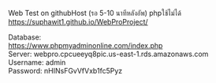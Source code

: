 Web Test on githubHost (รอ 5-10 นาทีหลังอัพ) phpใช้ไม่ได้<br>
https://suphawit1.github.io/WebProProject/<br>


Database:<br>
https://www.phpmyadminonline.com/index.php<br>
Server: webpro.cpcueeyq8pic.us-east-1.rds.amazonaws.com<br>
Username: admin<br>
Password: nHINsFGvVfVxb1fc5Pyz
